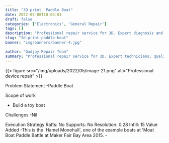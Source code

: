 ```yaml
---
title: "3D print  Paddle Boat"
date: 2022-05-08T10:04:01
draft: false
categories: ['Electronics', 'General Repair']
tags: []
description: "Professional repair service for 3D. Expert diagnosis and quality repairs in Bangalore."
slug: "3d-print-paddle-boat"
banner: "img/banners/banner-4.jpg"

author: "Gadjoy Repair Team"
summary: "Professional repair service for 3D. Expert technicians, quality parts, warranty included."
---
```


{{< figure src="/img/uploads/2022/05/image-21.png" alt="Professional device repair" >}}

Problem Statement -Paddle Boat

Scope of work

- Build a toy boat

Challenges -Nil

Execution Strategy Rafts: No Supports: No Resolution: 0.28 Infill: 15 Value Added -This is the 'Hamel Monohull', one of the example boats at 'Moat Boat Paddle Battle at Maker Fair Bay Area 2015. -